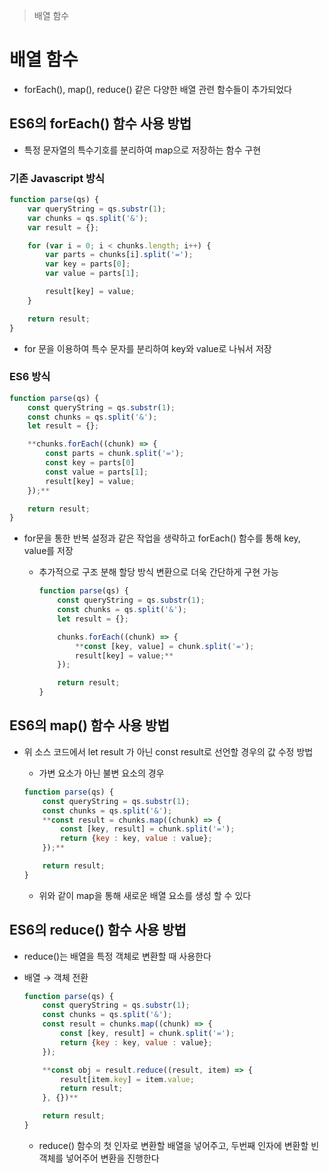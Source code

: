 > 배열 함수

# 배열 함수

- forEach(), map(), reduce() 같은 다양한 배열 관련 함수들이 추가되었다

## ES6의 forEach() 함수 사용 방법

- 특정 문자열의 특수기호를 분리하여 map으로 저장하는 함수 구현

### 기존 Javascript 방식

```jsx
function parse(qs) {
    var queryString = qs.substr(1);
    var chunks = qs.split('&');
    var result = {};

    for (var i = 0; i < chunks.length; i++) {
        var parts = chunks[i].split('=');
        var key = parts[0];
        var value = parts[1];

        result[key] = value;
    }

    return result;
}
```

- for 문을 이용하여 특수 문자를 분리하여 key와 value로 나눠서 저장

### ES6 방식

```jsx
function parse(qs) {
    const queryString = qs.substr(1);
    const chunks = qs.split('&');
    let result = {};

    **chunks.forEach((chunk) => {
        const parts = chunk.split('=');
        const key = parts[0]
        const value = parts[1];
        result[key] = value;
    });**

    return result;
}
```

- for문을 통한 반복 설정과 같은 작업을 생략하고 forEach() 함수를 통해 key, value를 저장
    - 추가적으로 구조 분해 할당 방식 변환으로 더욱 간단하게 구현 가능
        
        ```jsx
        function parse(qs) {
            const queryString = qs.substr(1);
            const chunks = qs.split('&');
            let result = {};
        
            chunks.forEach((chunk) => {
                **const [key, value] = chunk.split('=');
                result[key] = value;**
            });
        
            return result;
        }
        ```
        

## ES6의 map() 함수 사용 방법

- 위 소스 코드에서 let result 가 아닌 const result로 선언할 경우의 값 수정 방법
    
    - 가변 요소가 아닌 불변 요소의 경우
    
    ```jsx
    function parse(qs) {
        const queryString = qs.substr(1);
        const chunks = qs.split('&');
        **const result = chunks.map((chunk) => {
            const [key, result] = chunk.split('=');
            return {key : key, value : value};
        });**
    
        return result;
    }
    ```
    
    - 위와 같이 map을 통해 새로운 배열 요소를 생성 할 수 있다

## ES6의 reduce() 함수 사용 방법

- reduce()는 배열을 특정 객체로 변환할 때 사용한다
    
- 배열 → 객체 전환
    
    ```jsx
    function parse(qs) {
        const queryString = qs.substr(1);
        const chunks = qs.split('&');
        const result = chunks.map((chunk) => {
            const [key, result] = chunk.split('=');
            return {key : key, value : value};
        });
    
        **const obj = result.reduce((result, item) => {
            result[item.key] = item.value;
            return result;
        }, {})**
    
        return result;
    }
    ```
    
    - reduce() 함수의 첫 인자로 변환할 배열을 넣어주고, 두번째 인자에 변환할 빈 객체를 넣어주어 변환을 진행한다